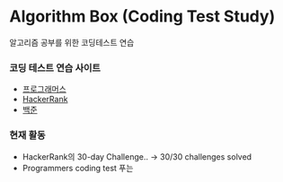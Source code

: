# Algorithm Box (Coding Test Study)

알고리즘 공부를 위한 코딩테스트 연습

### 코딩 테스트 연습 사이트

 - [프로그래머스](https://programmers.co.kr/learn/challenges)
 - [HackerRank](https://www.hackerrank.com/dashboard)
 - [백준](https://www.acmicpc.net/)
 
 
### 현재 활동

 - HackerRank의 30-day Challenge..  -> 30/30 challenges solved
 - Programmers coding test 푸는 
